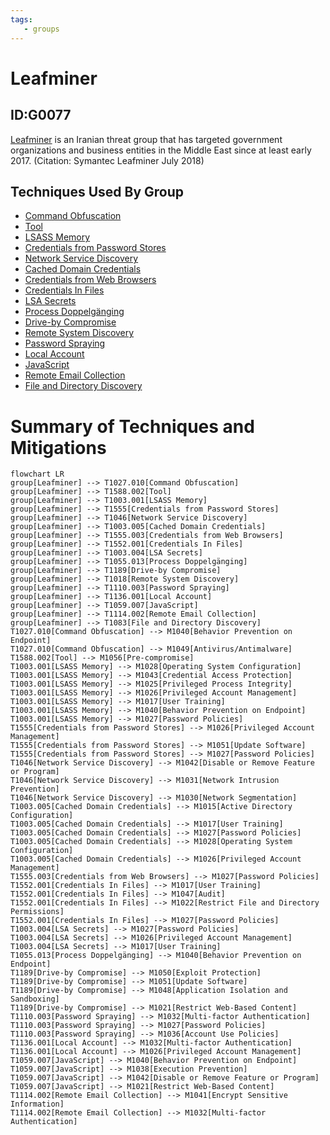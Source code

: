 ```yaml
---
tags:
   - groups
---
```

# Leafminer
## ID:G0077
[Leafminer](/mitre/groups/G0077) is an Iranian threat group that has targeted government organizations and business entities in the Middle East since at least early 2017. (Citation: Symantec Leafminer July 2018)
## Techniques Used By Group
* [Command Obfuscation](/mitre/techniques/T1027/010)
* [Tool](/mitre/techniques/T1588/002)
* [LSASS Memory](/mitre/techniques/T1003/001)
* [Credentials from Password Stores](/mitre/techniques/T1555)
* [Network Service Discovery](/mitre/techniques/T1046)
* [Cached Domain Credentials](/mitre/techniques/T1003/005)
* [Credentials from Web Browsers](/mitre/techniques/T1555/003)
* [Credentials In Files](/mitre/techniques/T1552/001)
* [LSA Secrets](/mitre/techniques/T1003/004)
* [Process Doppelgänging](/mitre/techniques/T1055/013)
* [Drive-by Compromise](/mitre/techniques/T1189)
* [Remote System Discovery](/mitre/techniques/T1018)
* [Password Spraying](/mitre/techniques/T1110/003)
* [Local Account](/mitre/techniques/T1136/001)
* [JavaScript](/mitre/techniques/T1059/007)
* [Remote Email Collection](/mitre/techniques/T1114/002)
* [File and Directory Discovery](/mitre/techniques/T1083)

# Summary of Techniques and Mitigations
```mermaid
flowchart LR
group[Leafminer] --> T1027.010[Command Obfuscation]
group[Leafminer] --> T1588.002[Tool]
group[Leafminer] --> T1003.001[LSASS Memory]
group[Leafminer] --> T1555[Credentials from Password Stores]
group[Leafminer] --> T1046[Network Service Discovery]
group[Leafminer] --> T1003.005[Cached Domain Credentials]
group[Leafminer] --> T1555.003[Credentials from Web Browsers]
group[Leafminer] --> T1552.001[Credentials In Files]
group[Leafminer] --> T1003.004[LSA Secrets]
group[Leafminer] --> T1055.013[Process Doppelgänging]
group[Leafminer] --> T1189[Drive-by Compromise]
group[Leafminer] --> T1018[Remote System Discovery]
group[Leafminer] --> T1110.003[Password Spraying]
group[Leafminer] --> T1136.001[Local Account]
group[Leafminer] --> T1059.007[JavaScript]
group[Leafminer] --> T1114.002[Remote Email Collection]
group[Leafminer] --> T1083[File and Directory Discovery]
T1027.010[Command Obfuscation] --> M1040[Behavior Prevention on Endpoint]
T1027.010[Command Obfuscation] --> M1049[Antivirus/Antimalware]
T1588.002[Tool] --> M1056[Pre-compromise]
T1003.001[LSASS Memory] --> M1028[Operating System Configuration]
T1003.001[LSASS Memory] --> M1043[Credential Access Protection]
T1003.001[LSASS Memory] --> M1025[Privileged Process Integrity]
T1003.001[LSASS Memory] --> M1026[Privileged Account Management]
T1003.001[LSASS Memory] --> M1017[User Training]
T1003.001[LSASS Memory] --> M1040[Behavior Prevention on Endpoint]
T1003.001[LSASS Memory] --> M1027[Password Policies]
T1555[Credentials from Password Stores] --> M1026[Privileged Account Management]
T1555[Credentials from Password Stores] --> M1051[Update Software]
T1555[Credentials from Password Stores] --> M1027[Password Policies]
T1046[Network Service Discovery] --> M1042[Disable or Remove Feature or Program]
T1046[Network Service Discovery] --> M1031[Network Intrusion Prevention]
T1046[Network Service Discovery] --> M1030[Network Segmentation]
T1003.005[Cached Domain Credentials] --> M1015[Active Directory Configuration]
T1003.005[Cached Domain Credentials] --> M1017[User Training]
T1003.005[Cached Domain Credentials] --> M1027[Password Policies]
T1003.005[Cached Domain Credentials] --> M1028[Operating System Configuration]
T1003.005[Cached Domain Credentials] --> M1026[Privileged Account Management]
T1555.003[Credentials from Web Browsers] --> M1027[Password Policies]
T1552.001[Credentials In Files] --> M1017[User Training]
T1552.001[Credentials In Files] --> M1047[Audit]
T1552.001[Credentials In Files] --> M1022[Restrict File and Directory Permissions]
T1552.001[Credentials In Files] --> M1027[Password Policies]
T1003.004[LSA Secrets] --> M1027[Password Policies]
T1003.004[LSA Secrets] --> M1026[Privileged Account Management]
T1003.004[LSA Secrets] --> M1017[User Training]
T1055.013[Process Doppelgänging] --> M1040[Behavior Prevention on Endpoint]
T1189[Drive-by Compromise] --> M1050[Exploit Protection]
T1189[Drive-by Compromise] --> M1051[Update Software]
T1189[Drive-by Compromise] --> M1048[Application Isolation and Sandboxing]
T1189[Drive-by Compromise] --> M1021[Restrict Web-Based Content]
T1110.003[Password Spraying] --> M1032[Multi-factor Authentication]
T1110.003[Password Spraying] --> M1027[Password Policies]
T1110.003[Password Spraying] --> M1036[Account Use Policies]
T1136.001[Local Account] --> M1032[Multi-factor Authentication]
T1136.001[Local Account] --> M1026[Privileged Account Management]
T1059.007[JavaScript] --> M1040[Behavior Prevention on Endpoint]
T1059.007[JavaScript] --> M1038[Execution Prevention]
T1059.007[JavaScript] --> M1042[Disable or Remove Feature or Program]
T1059.007[JavaScript] --> M1021[Restrict Web-Based Content]
T1114.002[Remote Email Collection] --> M1041[Encrypt Sensitive Information]
T1114.002[Remote Email Collection] --> M1032[Multi-factor Authentication]
```